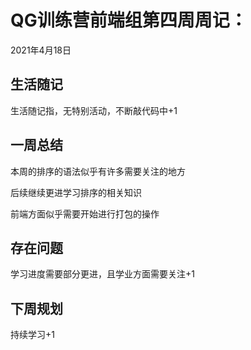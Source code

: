 # QG训练营前端组第四周周记：
2021年4月18日

## 生活随记

生活随记指，无特别活动，不断敲代码中+1

## 一周总结

本周的排序的语法似乎有许多需要关注的地方

后续继续更进学习排序的相关知识

前端方面似乎需要开始进行打包的操作

## 存在问题

学习进度需要部分更进，且学业方面需要关注+1

## 下周规划

持续学习+1

